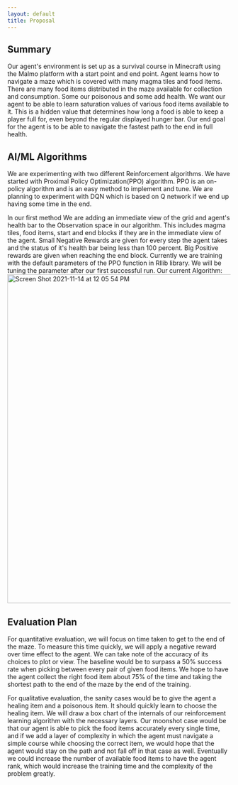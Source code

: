 ```yaml
---
layout: default
title: Proposal
---
```


## Summary
Our agent's environment is set up as a survival course in Minecraft using the Malmo platform with a start point and end point. Agent learns how to navigate a maze which is covered with many magma tiles and food items. There are many food items distributed in the maze available for collection and consumption. Some our poisonous and some add health. We want our agent to be able to learn saturation values of various food items available to it. This is a hidden value that determines how long a food is able to keep a player full for, even beyond the regular displayed hunger bar. Our end goal for the agent is to be able to navigate the fastest path to the end in full health.


## AI/ML Algorithms
We are experimenting with two different Reinforcement algorithms. We have started with Proximal Policy Optimization(PPO) algorithm. PPO is an on-policy algorithm and is an easy method to implement and tune. We are planning to experiment with DQN which is based on Q network if we end up having some time in the end.

In our first method We are adding an immediate view of the grid and agent's health bar to the Observation space in our algorithm. This includes magma tiles, food items, start and end blocks if they are in the immediate view of the agent. Small Negative Rewards are given for every step the agent takes and the status of it's health bar being less than 100 percent. Big Positive rewards are given when reaching the end block. Currently we are training with the default parameters of the PPO function in Rllib library. We will be tuning the parameter after our first successful run.
Our current Algorithm:
<img width="741" alt="Screen Shot 2021-11-14 at 12 05 54 PM" src="https://user-images.githubusercontent.com/62405418/141696775-10b495b7-5775-4ac9-bf58-fd4caa95cdd0.png">


## Evaluation Plan
For quantitative evaluation, we will focus on time taken to get to the end of the maze. To measure this time quickly, we will apply a negative reward over time effect to the agent. We can take note of the accuracy of its choices to plot or view. The baseline would be to surpass a 50% success rate when picking between every pair of given food items. We hope to have the agent collect the right food item about 75% of the time and taking the shortest path to the end of the maze by the end of the training.

For qualitative evaluation, the sanity cases would be to give the agent a healing item and a poisonous item. It should quickly learn to choose the healing item. We will draw a box chart of the internals of our reinforcement learning algorithm with the necessary layers. Our moonshot case would be that our agent is able to pick the food items accurately every single time, and if we add a layer of complexity in which the agent must navigate a simple course while choosing the correct item, we would hope that the agent would stay on the path and not fall off in that case as well. Eventually we could increase the number of available food items to have the agent rank, which would increase the training time and the complexity of the problem greatly.
